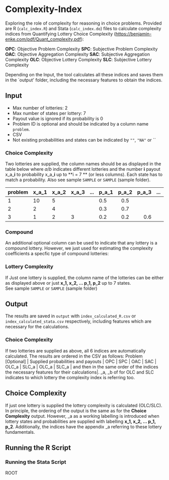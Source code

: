 # Complexity-Index

Exploring the role of complexity for reasoning in choice problems. Provided are R (`calc_index.R`) and Stata (`calc_index.do`) files to calculate complexity indices from Quantifying Lottery Choice Complexity (https://benjamin-enke.com/pdf/Quant_complexity.pdf):

**OPC**: Objective Problem Complexity
**SPC**: Subjective Problem Complexity
**OAC**: Objective Aggregation Complexity
**SAC**: Subjective Aggregation Complexity
**OLC**: Objective Lottery Complexity
**SLC**: Subjective Lottery Complexity

Depending on the Input, the tool calculates all these indices and saves them in the `output' folder, including the necessary features to obtain the indices. 

## Input 
- Max number of lotteries: 2
- Max number of states per lottery: 7
- Payout value is ignored if its probability is 0
- Problem ID is optional and should be indicated by a column name `problem`.
- CSV
- Not existing probabilities and states can be indicated by `""`, `"NA"` or ``

### Choice Complexity
Two lotteries are supplied, the column names should be as displayed in the table below where *_a_*/*_b_* indicates different lotteries and the number **i** payout x_a_**i** to probability x_a_**i** up to **i = 7 ** (or less columns). Each state has to match a probability. Also see sample `SAMPLE` or `SAMPLE` (sample folder).

| **problem** | **x_a_1** | **x_a_2** | **x_a_3** | **...** | **p_a_1** | **p_a_2** | **p_a_3** | **...** | **x_b_1** | **x_b_2** | **x_b_3** | **...** | **p_a_1** | **p_a_2** | **p_a_3** | **...** | **compound** |
|-------------|-----------|-----------|-----------|---------|-----------|:---------:|----------:|---------|-----------|-----------|-----------|---------|-----------|:---------:|----------:|---------|--------------|
| 1           | 10        | 5         |           |         | 0.5       |    0.5    |           |         | 3         |           |           |         | 1         |           |           |         | 0            |
| 2           | 2         | 4         |           |         | 0.3       |    0.7    |           |         | 2         |           |           |         | 1         |           |           |         | 1            |
| 3           | 1         | 2         | 3         |         | 0.2       |    0.2    |       0.6 |         | 1         | 2         | 3         |         | 0.2       |    0.5    |       0.3 |         | 1            |


### Compound 
An additional optional column can be used to indicate that any lottery is a compound lottery. However, we just used for estimating the complexity coefficients a specfic type of compound lotteries:

### Lottery Complexity
If Just one lottery is supplied, the column name of the lotteries can be either as displayed above or just **x_1, x_2, ... p_1, p_2** up to 7 states.  
See sample `SAMPLE` or `SAMPLE` (sample folder)

## Output
The results are saved in `output` with `index_calculated_R.csv` or `index_calculated_stata.csv` respectively, including features which are necessary for the calculations.

### Choice Complexity
If two lotteries are supplied as above, all 6 indices are automatically calculated. The results are ordered in the CSV as follows: Problem [Optional] | Supplied probabilities and payouts | OPC | SPC | OAC | SAC | OLC_a | SLC_a |  OLC_a | SLC_a | and then in the same order of the indices the necessary features for their calculations|. _a, _b of for OLC and SLC indicates to which lottery the complexity index is referring too. 
## Choice Complexity
If  just one lottery is supplied the lottery complexity is calculated (OLC/SLC). In principle, the ordering of the output is the same as for the **Choice Complexity** output. However, _a as a working labelling is introduced when lottery states and probabilities are supplied with labelling **x_1, x_2, ... p_1, p_2**. Additionally, the indices have the appendix _a referring to these lottery fundamentals. 

## Running the R Script

### Running the Stata Script
ROOT




